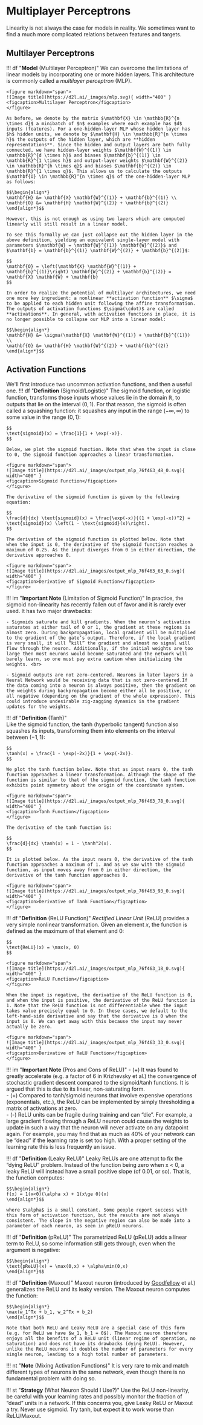 # Multiplayer Perceptrons

Linearity is not always the case for models in reality. We sometimes want to find a much more complicated relations between features and targets. 

## Multilayer Perceptrons
!!! df "**Model** (Multilayer Perceptron)"
    We can overcome the limitations of linear models by incorporating one or more hidden layers. This architecture is commonly called a _multilayer perceptron_ (MLP). 
    
    <figure markdown="span">
    ![Image title](https://d2l.ai/_images/mlp.svg){ width="400" }
    <figcaption>Multilayer Perceptron</figcaption>
    </figure>

    As before, we denote by the matrix $\mathbf{X} \in \mathbb{R}^{n \times d}$ a minibatch of $n$ examples where each example has $d$ inputs (features). For a one-hidden-layer MLP whose hidden layer has $h$ hidden units, we denote by $\mathbf{H} \in \mathbb{R}^{n \times h}$ the outputs of the hidden layer, which are **hidden representations**. Since the hidden and output layers are both fully connected, we have hidden-layer weights $\mathbf{W}^{(1)} \in \mathbb{R}^{d \times h}$ and biases $\mathbf{b}^{(1)} \in \mathbb{R}^{1 \times h}$ and output-layer weights $\mathbf{W}^{(2)} \in \mathbb{R}^{h \times q}$ and biases $\mathbf{b}^{(2)} \in \mathbb{R}^{1 \times q}$. This allows us to calculate the outputs $\mathbf{O} \in \mathbb{R}^{n \times q}$ of the one-hidden-layer MLP as follows:

    $$\begin{align*}
    \mathbf{H} &= \mathbf{X} \mathbf{W}^{(1)} + \mathbf{b}^{(1)} \\
    \mathbf{O} &= \mathbf{H} \mathbf{W}^{(2)} + \mathbf{b}^{(2)}
    \end{align*}$$

    However, this is not enough as using two layers which are computed linearly will still result in a linear model.

    To see this formally we can just collapse out the hidden layer in the above definition, yielding an equivalent single-layer model with parameters $\mathbf{W} = \mathbf{W}^{(1)} \mathbf{W}^{(2)}$ and $\mathbf{b} = \mathbf{b}^{(1)} \mathbf{W}^{(2)} + \mathbf{b}^{(2)}$:

    $$
    \mathbf{O} = \left(\mathbf{X} \mathbf{W}^{(1)} + \mathbf{b}^{(1)}\right) \mathbf{W}^{(2)} + \mathbf{b}^{(2)} = \mathbf{X} \mathbf{W} + \mathbf{b}
    $$

    In order to realize the potential of multilayer architectures, we need one more key ingredient: a nonlinear **activation function** $\sigma$ to be applied to each hidden unit following the affine transformation. The outputs of activation functions $\sigma(\cdot)$ are called **activations**. In general, with activation functions in place, it is no longer possible to collapse our MLP into a linear model:

    $$\begin{align*}
    \mathbf{H} &= \sigma(\mathbf{X} \mathbf{W}^{(1)} + \mathbf{b}^{(1)}) \\
    \mathbf{O} &= \mathbf{H} \mathbf{W}^{(2)} + \mathbf{b}^{(2)}
    \end{align*}$$

## Activation Functions
We'll first introduce two uncommon activation functions, and then a useful one.
!!! df "**Definition** (Sigmoid/Logistic)"
    The sigmoid function, or logistic function, transforms those inputs whose values lie in the domain $\mathbb{R}$, to outputs that lie on the interval $(0, 1)$. For that reason, the sigmoid is often called a squashing function: it squashes any input in the range $(-\infty, \infty)$ to some value in the range $(0, 1)$:

    $$
    \text{sigmoid}(x) = \frac{1}{1 + \exp(-x)}.
    $$

    Below, we plot the sigmoid function. Note that when the input is close to 0, the sigmoid function approaches a linear transformation.
    
    <figure markdown="span">
    ![Image title](https://d2l.ai/_images/output_mlp_76f463_48_0.svg){ width="400" }
    <figcaption>Sigmoid Function</figcaption>
    </figure>

    The derivative of the sigmoid function is given by the following equation:

    $$
    \frac{d}{dx} \text{sigmoid}(x) = \frac{\exp(-x)}{(1 + \exp(-x))^2} = \text{sigmoid}(x) \left(1 - \text{sigmoid}(x)\right).
    $$

    The derivative of the sigmoid function is plotted below. Note that when the input is 0, the derivative of the sigmoid function reaches a maximum of 0.25. As the input diverges from 0 in either direction, the derivative approaches 0.

    <figure markdown="span">
    ![Image title](https://d2l.ai/_images/output_mlp_76f463_63_0.svg){ width="400" }
    <figcaption>Derivative of Sigmoid Function</figcaption>
    </figure>

!!! im "**Important Note** (Limitation of Sigmoid Function)"
    In practice, the sigmoid non-linearity has recently fallen out of favor and it is rarely ever used. It has two major drawbacks:<br>
    
    - Sigmoids saturate and kill gradients. When the neuron’s activation saturates at either tail of 0 or 1, the gradient at these regions is almost zero. During backpropagation, local gradient will be multiplied to the gradient of the gate’s output. Therefore, if the local gradient is very small, it will “kill” the gradient and almost no signal will flow through the neuron. Additionally, if the initial weights are too large then most neurons would become saturated and the network will barely learn, so one must pay extra caution when initializing the weights. <br>
    
    - Sigmoid outputs are not zero-centered. Neurons in later layers in a Neural Network would be receiving data that is not zero-centered.If the data coming into a neuron is always positive, then the gradient on the weights during backpropagation become either all be positive, or all negative (depending on the gradient of the whole expression). This could introduce undesirable zig-zagging dynamics in the gradient updates for the weights.

!!! df "**Definition** (Tanh)"  
    Like the sigmoid function, the tanh (hyperbolic tangent) function also squashes its inputs, transforming them into elements on the interval between $(-1,1)$:

    $$
    \tanh(x) = \frac{1 - \exp(-2x)}{1 + \exp(-2x)}.
    $$

    We plot the tanh function below. Note that as input nears 0, the tanh function approaches a linear transformation. Although the shape of the function is similar to that of the sigmoid function, the tanh function exhibits point symmetry about the origin of the coordinate system.

    <figure markdown="span">
    ![Image title](https://d2l.ai/_images/output_mlp_76f463_78_0.svg){ width="400" }
    <figcaption>Tanh Function</figcaption>
    </figure>

    The derivative of the tanh function is:

    $$
    \frac{d}{dx} \tanh(x) = 1 - \tanh^2(x).
    $$

    It is plotted below. As the input nears 0, the derivative of the tanh function approaches a maximum of 1. And as we saw with the sigmoid function, as input moves away from 0 in either direction, the derivative of the tanh function approaches 0.

    <figure markdown="span">
    ![Image title](https://d2l.ai/_images/output_mlp_76f463_93_0.svg){ width="400" }
    <figcaption>Derivative of Tanh Function</figcaption>
    </figure>

!!! df "**Definition** (ReLU Function)"
    _Rectified Linear Unit_ (ReLU) provides a very simple nonlinear transformation. Given an element $x$, the function is defined as the maximum of that element and $0$:

    $$
    \text{ReLU}(x) = \max(x, 0)
    $$

    <figure markdown="span">
    ![Image title](https://d2l.ai/_images/output_mlp_76f463_18_0.svg){ width="400" }
    <figcaption>ReLU Function</figcaption>
    </figure>

    When the input is negative, the derivative of the ReLU function is 0, and when the input is positive, the derivative of the ReLU function is 1. Note that the ReLU function is not differentiable when the input takes value precisely equal to 0. In these cases, we default to the left-hand-side derivative and say that the derivative is 0 when the input is 0. We can get away with this because the input may never actually be zero.

    <figure markdown="span">
    ![Image title](https://d2l.ai/_images/output_mlp_76f463_33_0.svg){ width="400" }
    <figcaption>Derivative of ReLU Function</figcaption>
    </figure>

!!! im "**Important Note** (Pros and Cons of ReLU)"
    - (+) It was found to greatly accelerate (e.g. a factor of 6 in Krizhevsky et al.) the convergence of stochastic gradient descent compared to the sigmoid/tanh functions. It is argued that this is due to its linear, non-saturating form. <br>
    - (+) Compared to tanh/sigmoid neurons that involve expensive operations (exponentials, etc.), the ReLU can be implemented by simply thresholding a matrix of activations at zero. <br>
    - (-) ReLU units can be fragile during training and can “die”. For example, a large gradient flowing through a ReLU neuron could cause the weights to update in such a way that the neuron will never activate on any datapoint again. For example, you may find that as much as 40% of your network can be “dead” if the learning rate is set too high. With a proper setting of the learning rate this is less frequently an issue.

!!! df "**Definition** (Leaky ReLU)"
    Leaky ReLUs are one attempt to fix the “dying ReLU” problem. Instead of the function being zero when x < 0, a leaky ReLU will instead have a small positive slope (of 0.01, or so). That is, the function computes:
    
    $$\begin{align*}
    f(x) = 1(x<0)(\alpha x) + 1(x\ge 0)(x)
    \end{align*}$$
    
    where $\alpha$ is a small constant. Some people report success with this form of activation function, but the results are not always consistent. The slope in the negative region can also be made into a parameter of each neuron, as seen in pReLU neurons.
    
!!! df "**Definition** (pReLU)"
    The parametrized ReLU (pReLU) adds a linear term to ReLU, so some information still gets through, even when the argument is negative:
    
    $$\begin{align*}
    \text{pReLU}(x) = \max(0,x) + \alpha\min(0,x)
    \end{align*}$$

!!! df "**Definition** (Maxout)"
    Maxout neuron (introduced by [<u>Goodfellow</u>](https://arxiv.org/abs/1302.4389) et al.) generalizes the ReLU and its leaky version. The Maxout neuron computes the function: 
    
    $$\begin{align*}
    \max(w_1^Tx + b_1, w_2^Tx + b_2)
    \end{align*}$$
    
    Note that both ReLU and Leaky ReLU are a special case of this form (e.g. for ReLU we have $w_1, b_1 = 0$). The Maxout neuron therefore enjoys all the benefits of a ReLU unit (linear regime of operation, no saturation) and does not have its drawbacks (dying ReLU). However, unlike the ReLU neurons it doubles the number of parameters for every single neuron, leading to a high total number of parameters.

!!! nt "**Note** (Mixing Activation Functions)"
    It is very rare to mix and match different types of neurons in the same network, even though there is no fundamental problem with doing so.

!!! st "**Strategy** (What Neuron Should I Use?)"
    Use the ReLU non-linearity, be careful with your learning rates and possibly monitor the fraction of “dead” units in a network. If this concerns you, give Leaky ReLU or Maxout a try. Never use sigmoid. Try tanh, but expect it to work worse than ReLU/Maxout.